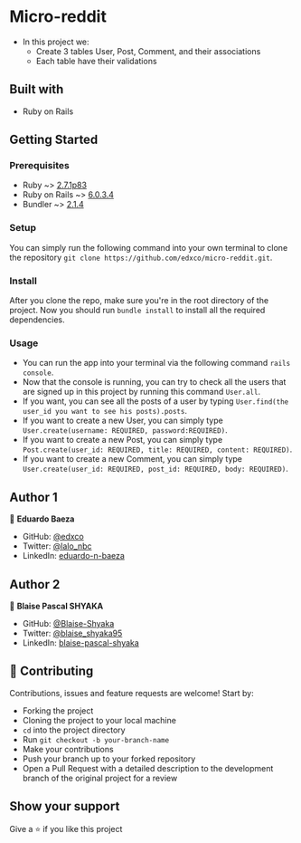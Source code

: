# Micro-reddit 

- In this project we:
  - Create 3 tables User, Post, Comment, and their associations
  - Each table have their validations
 
## Built with

- Ruby on Rails

## Getting Started

### Prerequisites

- Ruby ~> [2.7.1p83](https://www.ruby-lang.org/es/downloads/)
- Ruby on Rails ~> [6.0.3.4](https://rubyonrails.org/)
- Bundler ~> [2.1.4](https://bundler.io/)

### Setup

You can simply run the following command into your own terminal to clone the repository `git clone https://github.com/edxco/micro-reddit.git`.

### Install

After you clone the repo, make sure you're in the root directory of the project. Now you should run `bundle install` to install all the required dependencies.

### Usage

- You can run the app into your terminal via the following command `rails console`.
- Now that the console is running, you can try to check all the users that are signed up in this project by running this command `User.all`.
- If you want, you can see all the posts of a user by typing `User.find(the user_id you want to see his posts).posts`.
- If you want to create a new User, you can simply type `User.create(username: REQUIRED, password:REQUIRED)`.
- If you want to create a new Post, you can simply type `Post.create(user_id: REQUIRED, title: REQUIRED, content: REQUIRED)`.
- If you want to create a new Comment, you can simply type `User.create(user_id: REQUIRED, post_id: REQUIRED, body: REQUIRED)`.



## Author 1

👤 **Eduardo Baeza**

- GitHub: [@edxco](https://github.com/edxco/)
- Twitter: [@lalo_nbc](https://twitter.com/lalo_nbc/)
- LinkedIn: [eduardo-n-baeza](https://www.linkedin.com/in/eduardo-n-baeza/)

## Author 2

👤 **Blaise Pascal SHYAKA**

- GitHub: [@Blaise-Shyaka](https://github.com/Blaise-Shyaka)
- Twitter: [@blaise_shyaka95](https://twitter.com/blaise_shyaka95)
- LinkedIn: [blaise-pascal-shyaka](https://www.linkedin.com/in/blaise-pascal-shyaka)

## 🤝 Contributing

Contributions, issues and feature requests are welcome! Start by:

- Forking the project
- Cloning the project to your local machine
- `cd` into the project directory
- Run `git checkout -b your-branch-name`
- Make your contributions
- Push your branch up to your forked repository
- Open a Pull Request with a detailed description to the development branch of the original project for a review

## Show your support

Give a ⭐️ if you like this project
